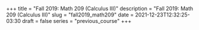 +++
title = "Fall 2019: Math 209 (Calculus III)"
description = "Fall 2019: Math 209 (Calculus III)"
slug = "fall2019_math209"
date = 2021-12-23T12:32:25-03:30
draft = false
series = "previous_course"
+++
